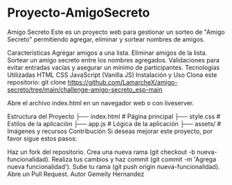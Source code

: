 # Proyecto-AmigoSecreto
Amigo Secreto
Este es un proyecto web para gestionar un sorteo de "Amigo Secreto" permitiendo agregar, eliminar y sortear nombres de amigos.

Características
Agregar amigos a una lista.
Eliminar amigos de la lista.
Sortear un amigo secreto entre los nombres agregados.
Validaciones para evitar entradas vacías y asegurar un mínimo de participantes.
Tecnologías Utilizadas
HTML
CSS
JavaScript (Vanilla JS)
Instalación y Uso
Clona este repositorio: git clone https://github.com/LamarcheX/amigo-secreto/tree/main/challenge-amigo-secreto_esp-main

Abre el archivo index.html en un navegador web o con liveserver.

Estructura del Proyecto
├── index.html   # Página principal
├── style.css    # Estilos de la aplicación
├── app.js       # Lógica de la aplicación
├── assets/      # Imágenes y recursos
Contribución
Si deseas mejorar este proyecto, por favor sigue estos pasos:

Haz un fork del repositorio.
Crea una nueva rama (git checkout -b nueva-funcionalidad).
Realiza tus cambios y haz commit (git commit -m 'Agrega nueva funcionalidad').
Sube tu rama (git push origin nueva-funcionalidad).
Abre un Pull Request.
Autor
Gemeily Hernandez
